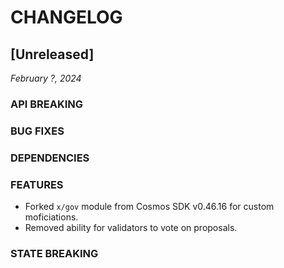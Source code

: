 # CHANGELOG

## [Unreleased]

*February ?, 2024*

### API BREAKING

### BUG FIXES

### DEPENDENCIES

### FEATURES

* Forked `x/gov` module from Cosmos SDK v0.46.16 for custom moficiations.
* Removed ability for validators to vote on proposals.

### STATE BREAKING
